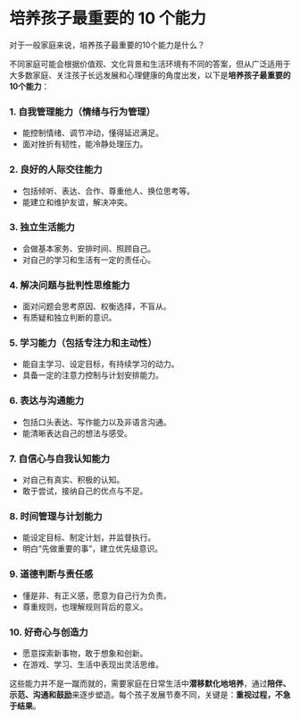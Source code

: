 # 培养孩子最重要的 10 个能力 

对于一般家庭来说，培养孩子最重要的10个能力是什么？

不同家庭可能会根据价值观、文化背景和生活环境有不同的答案，但从广泛适用于大多数家庭、关注孩子长远发展和心理健康的角度出发，以下是**培养孩子最重要的10个能力**：

### 1. **自我管理能力（情绪与行为管理）**

* 能控制情绪、调节冲动，懂得延迟满足。
* 面对挫折有韧性，能冷静处理压力。

### 2. **良好的人际交往能力**

* 包括倾听、表达、合作、尊重他人、换位思考等。
* 能建立和维护友谊，解决冲突。

### 3. **独立生活能力**

* 会做基本家务、安排时间、照顾自己。
* 对自己的学习和生活有一定的责任心。

### 4. **解决问题与批判性思维能力**

* 面对问题会思考原因、权衡选择，不盲从。
* 有质疑和独立判断的意识。

### 5. **学习能力（包括专注力和主动性）**

* 能自主学习、设定目标，有持续学习的动力。
* 具备一定的注意力控制与计划安排能力。

### 6. **表达与沟通能力**

* 包括口头表达、写作能力以及非语言沟通。
* 能清晰表达自己的想法与感受。

### 7. **自信心与自我认知能力**

* 对自己有真实、积极的认知。
* 敢于尝试，接纳自己的优点与不足。

### 8. **时间管理与计划能力**

* 能设定目标、制定计划，并监督执行。
* 明白“先做重要的事”，建立优先级意识。

### 9. **道德判断与责任感**

* 懂是非、有正义感，愿意为自己行为负责。
* 尊重规则，也理解规则背后的意义。

### 10. **好奇心与创造力**

* 愿意探索新事物，敢于想象和创新。
* 在游戏、学习、生活中表现出灵活思维。

这些能力并不是一蹴而就的，需要家庭在日常生活中**潜移默化地培养**，通过**陪伴、示范、沟通和鼓励**来逐步塑造。每个孩子发展节奏不同，关键是：**重视过程，不急于结果**。
